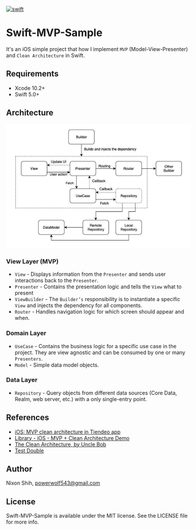 [![swift](https://img.shields.io/badge/language-swift-red.svg)](https://developer.apple.com/swift/)

# Swift-MVP-Sample

It's an iOS simple project that how I implement `MVP` (Model-View-Presenter) and `Clean Architecture` in Swift. 

## Requirements

- Xcode 10.2+
- Swift 5.0+

## Architecture

![](architecture.jpg)

### View Layer (MVP)
- `View` - Displays information from the `Presenter` and sends user interactions back to the `Presenter`.
- `Presenter` - Contains the presentation logic and tells the `View` what to present
- `ViewBuilder` - The `Builder’s` responsibility is to instantiate a specific `View` and injects the dependency for all components.
- `Router` - Handles navigation logic for which screen should appear and when.

### Domain Layer
- `UseCase` - Contains the business logic for a specific use case in the project. They are view agnostic and can be consumed by one or many `Presenters`.
- `Model` - Simple data model objects.

### Data Layer
- `Repository` - Query objects from different data sources (Core Data, Realm, web server, etc.) with a only single-entry point.

## References

- [iOS: MVP clean architecture in Tiendeo app](https://medium.com/tiendeo-tech/ios-mvp-clean-architecture-in-tiendeo-app-a8a597c49bb9)
- [Library - iOS - MVP + Clean Architecture Demo](https://github.com/FortechRomania/ios-mvp-clean-architecture/)
- [The Clean Architecture, by Uncle Bob](https://blog.cleancoder.com/uncle-bob/2012/08/13/the-clean-architecture.html)
- [Test Double](https://www.martinfowler.com/bliki/TestDouble.html)

## Author

Nixon Shih, powerwolf543@gmail.com

## License

Swift-MVP-Sample is available under the MIT license. See the LICENSE file for more info.
